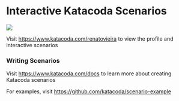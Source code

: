 # Interactive Katacoda Scenarios

[![](http://shields.katacoda.com/katacoda/renatovieira/count.svg)](https://www.katacoda.com/renatovieira "Get your profile on Katacoda.com")

Visit https://www.katacoda.com/renatovieira to view the profile and interactive scenarios

### Writing Scenarios
Visit https://www.katacoda.com/docs to learn more about creating Katacoda scenarios

For examples, visit https://github.com/katacoda/scenario-example
